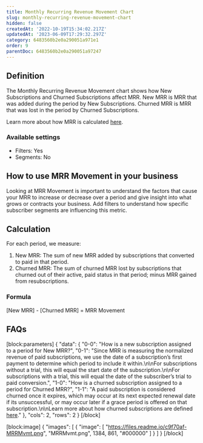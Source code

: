 ```yaml
---
title: Monthly Recurring Revenue Movement Chart
slug: monthly-recurring-revenue-movement-chart
hidden: false
createdAt: '2022-10-19T15:34:02.217Z'
updatedAt: '2023-06-09T17:29:32.297Z'
category: 6483560b2e0a290051a971e1
order: 9
parentDoc: 6483560b2e0a290051a97247
---
```

## Definition
The Monthly Recurring Revenue Movement chart shows how New Subscriptions and Churned Subscriptions affect MRR. New MRR is MRR that was added during the period by New Subscriptions. Churned MRR is MRR that was lost in the period by Churned Subscriptions.

Learn more about how MRR is calculated [here](doc:monthly-recurring-revenue-mrr-chart).

### Available settings

* Filters: Yes
* Segments: No

## How to use MRR Movement in your business
Looking at MRR Movement is important to understand the factors that cause your MRR to increase or decrease over a period and give insight into what grows or contracts your business. Add filters to understand how specific subscriber segments are influencing this metric.

## Calculation
For each period, we measure:

1. New MRR: The sum of new MRR added by subscriptions that converted to paid in that period.
2. Churned MRR: The sum of churned MRR lost by subscriptions that churned out of their active, paid status in that period; minus MRR gained from resubscriptions.

### Formula
[New MRR] - [Churned MRR] = MRR Movement

## FAQs
[block:parameters]
{
  "data": {
    "0-0": "How is a new subscription assigned to a period for New MRR?",
    "0-1": "Since MRR is measuring the normalized revenue of paid subscriptions, we use the date of a subscription’s first payment to determine which period to include it within.\n\nFor subscriptions without a trial, this will equal the start date of the subscription.\n\nFor subscriptions with a trial, this will equal the date of the subscriber’s trial to paid conversion.",
    "1-0": "How is a churned subscription assigned to a period for Churned MRR?",
    "1-1": "A paid subscription is considered churned once it expires, which may occur at its next expected renewal date if its unsuccessful, or may occur later if a grace period is offered on that subscription.\n\nLearn more about how churned subscriptions are defined [here](doc:churn-chart)."
  },
  "cols": 2,
  "rows": 2
}
[/block]

[block:image]
{
  "images": [
    {
      "image": [
        "https://files.readme.io/c9f70af-MRRMvmt.png",
        "MRRMvmt.png",
        1384,
        861,
        "#000000"
      ]
    }
  ]
}
[/block]